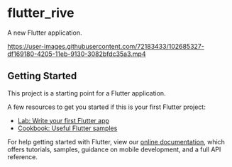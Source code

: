 # flutter_rive

A new Flutter application.



https://user-images.githubusercontent.com/72183433/102685327-df169180-4205-11eb-9130-3082bfdc35a3.mp4







## Getting Started

This project is a starting point for a Flutter application.

A few resources to get you started if this is your first Flutter project:

- [Lab: Write your first Flutter app](https://flutter.dev/docs/get-started/codelab)
- [Cookbook: Useful Flutter samples](https://flutter.dev/docs/cookbook)

For help getting started with Flutter, view our
[online documentation](https://flutter.dev/docs), which offers tutorials,
samples, guidance on mobile development, and a full API reference.
